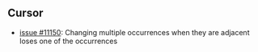 
## Cursor

* [issue #11150](https://github.com/Microsoft/vscode/issues/11150): Changing multiple occurrences when they are adjacent loses one of the occurrences
